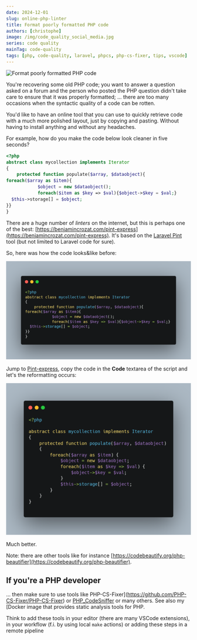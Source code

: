 ```yaml
---
date: 2024-12-01
slug: online-php-linter
title: Format poorly formatted PHP code
authors: [christophe]
image: /img/code_quality_social_media.jpg
series: code quality
mainTag: code-quality
tags: [php, code-quality, laravel, phpcs, php-cs-fixer, tips, vscode]
---
```

![Format poorly formatted PHP code](/img/code_quality_banner.jpg)

You're recovering some old PHP code; you want to answer a question asked on a forum and the person who posted the PHP question didn't take care to ensure that it was properly formatted; ... there are too many occasions when the syntactic quality of a code can be rotten.

You'd like to have an online tool that you can use to quickly retrieve code with a much more polished layout, just by copying and pasting. Without having to install anything and without any headaches.

For example, how do you make the code below look cleaner in five seconds?

<Snippet filename="my_collection.php">

```php
<?php
abstract class mycollection implements Iterator
{
    protected function populate($array, $dataobject){
foreach($array as $item){
            $object = new $dataobject();
            foreach($item as $key => $val){$object->$key = $val;}
  $this->storage[] = $object;
}}
}
```

</Snippet>

<!-- truncate -->

There are a huge number of *linters* on the internet, but this is perhaps one of the best:  [https://benjamincrozat.com/pint-express](https://benjamincrozat.com/pint-express). It's based on the [Laravel Pint](https://laravel.com/docs/11.x/pint) tool (but not limited to Laravel code for sure).

So, here was how the code looks&like before:

![Correctly formatted PHP code](./images/before.png)

Jump to [Pint-express](https://benjamincrozat.com/pint-express), copy the code in the **Code** textarea of the script and let's the reformatting occurs:

![Correctly formatted PHP code](./images/after.png)

Much better.

Note: there are other tools like for instance [https://codebeautify.org/php-beautifier](https://codebeautify.org/php-beautifier).

## If you're a PHP developer

... then make sure to use tools like <Link to="/blog/php-jakzal-phpqa">PHP-CS-Fixer](https://github.com/PHP-CS-Fixer/PHP-CS-Fixer) or [PHP_CodeSniffer](https://github.com/squizlabs/PHP_CodeSniffer) or many others. See also my [Docker image that provides static analysis tools for PHP</Link>.

Think to add these tools in your editor (there are many VSCode extensions), in your workflow (f.i. by using local `make` actions) or adding these steps in a remote pipeline
